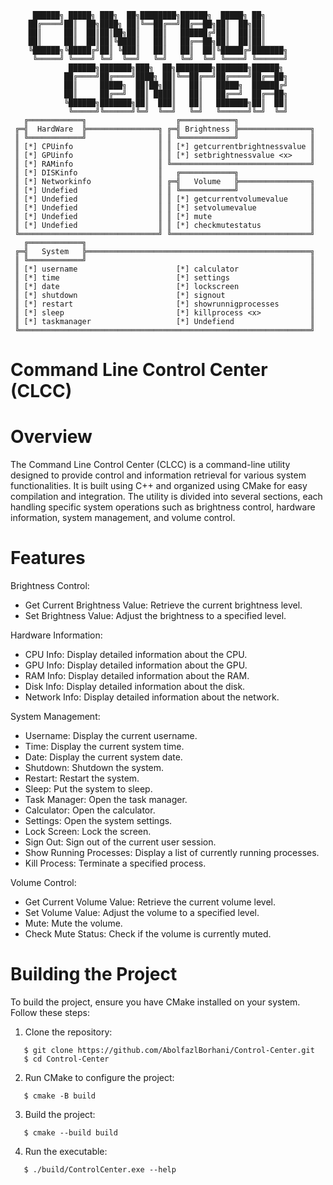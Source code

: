 ```
     ██████╗ █████╗ ███╗  ██╗████████╗██████╗  █████╗ ██╗     
    ██╔════╝██║  ██╗████╗ ██║╚══██╔══╝██╔══██╗██║  ██╗██║     
    ██║     ██║  ██║██║██╗██║   ██║   ██████╔╝██║  ██║██║     
    ██║     ██║  ██║██║╚████║   ██║   ██╔══██╗██║  ██║██║     
    ╚██████╗╚█████╔╝██║ ╚███║   ██║   ██║  ██║╚█████╔╝███████╗
     ╚═════╝ ╚════╝ ╚═╝  ╚══╝   ╚═╝   ╚═╝  ╚═╝ ╚════╝ ╚══════╝
             ██████╗███████╗███╗  ██╗████████╗███████╗██████╗ 
            ██╔════╝██╔════╝████╗ ██║╚══██╔══╝██╔════╝██╔══██╗
            ██║     █████╗  ██║██╗██║   ██║   █████╗  ██████╔╝
            ██║     ██╔══╝  ██║ ████║   ██║   ██╔══╝  ██╔══██╗
            ╚██████╗███████╗██║  ███║   ██║   ███████╗██║  ██║
             ╚═════╝╚══════╝╚═╝  ╚══╝   ╚═╝   ╚══════╝╚═╝  ╚═╝
   ╔════════════╗                    ╔════════════╗
 ╔═╣  HardWare  ╠════════════════╗ ╔═╣ Brightness ╠════════════════╗
 ║ ╚════════════╝                ║ ║ ╚════════════╝                ║
 ║ [*] CPUinfo                   ║ ║ [*] getcurrentbrightnessvalue ║
 ║ [*] GPUinfo                   ║ ║ [*] setbrightnessvalue <x>    ║
 ║ [*] RAMinfo                   ║ ╚═══════════════════════════════╝
 ║ [*] DISKinfo                  ║   ╔════════════╗
 ║ [*] Networkinfo               ║ ╔═╣   Volume   ╠════════════════╗
 ║ [*] Undefied                  ║ ║ ╚════════════╝                ║
 ║ [*] Undefied                  ║ ║ [*] getcurrentvolumevalue     ║
 ║ [*] Undefied                  ║ ║ [*] setvolumevalue            ║
 ║ [*] Undefied                  ║ ║ [*] mute                      ║
 ║ [*] Undefied                  ║ ║ [*] checkmutestatus           ║
 ╚═══════════════════════════════╝ ╚═══════════════════════════════╝
   ╔════════════╗
 ╔═╣   System   ╠══════════════════════════════════════════════════╗
 ║ ╚════════════╝                                                  ║
 ║ [*] username                      [*] calculator                ║
 ║ [*] time                          [*] settings                  ║
 ║ [*] date                          [*] lockscreen                ║
 ║ [*] shutdown                      [*] signout                   ║
 ║ [*] restart                       [*] showrunnigprocesses       ║
 ║ [*] sleep                         [*] killprocess <x>           ║
 ║ [*] taskmanager                   [*] Undefiend                 ║
 ╚═════════════════════════════════════════════════════════════════╝
```

Command Line Control Center (CLCC)
==================================

Overview
================
The Command Line Control Center (CLCC) is a command-line utility designed to provide control and information retrieval for various system functionalities. It is built using C++ and organized using CMake for easy compilation and integration. The utility is divided into several sections, each handling specific system operations such as brightness control, hardware information, system management, and volume control.

Features
================
Brightness Control:
- Get Current Brightness Value: Retrieve the current brightness level.
- Set Brightness Value: Adjust the brightness to a specified level.

Hardware Information:
- CPU Info: Display detailed information about the CPU.
- GPU Info: Display detailed information about the GPU.
- RAM Info: Display detailed information about the RAM.
- Disk Info: Display detailed information about the disk.
- Network Info: Display detailed information about the network.

System Management:
- Username: Display the current username.
- Time: Display the current system time.
- Date: Display the current system date.
- Shutdown: Shutdown the system.
- Restart: Restart the system.
- Sleep: Put the system to sleep.
- Task Manager: Open the task manager.
- Calculator: Open the calculator.
- Settings: Open the system settings.
- Lock Screen: Lock the screen.
- Sign Out: Sign out of the current user session.
- Show Running Processes: Display a list of currently running processes.
- Kill Process: Terminate a specified process.

Volume Control:
- Get Current Volume Value: Retrieve the current volume level.
- Set Volume Value: Adjust the volume to a specified level.
- Mute: Mute the volume.
- Check Mute Status: Check if the volume is currently muted.

Building the Project
====================
To build the project, ensure you have CMake installed on your system. Follow these steps:

1. Clone the repository:
```
   $ git clone https://github.com/AbolfazlBorhani/Control-Center.git
   $ cd Control-Center
```
2. Run CMake to configure the project:
```
   $ cmake -B build
```
3. Build the project:
```
   $ cmake --build build
```
4. Run the executable:
```
   $ ./build/ControlCenter.exe --help
```
